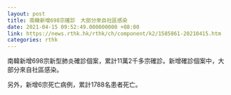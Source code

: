 ```yaml
---
layout: post
title: 南韓新增698宗確診　大部分來自社區感染
date: 2021-04-15 09:52:49.000000000 +08:00
link: https://news.rthk.hk/rthk/ch/component/k2/1585861-20210415.htm
categories: rthk
---
```


南韓新增698宗新型肺炎確診個案，累計11萬2千多宗確診。新增確診個案中，大部分來自社區感染。

另外，新增6宗死亡病例，累計1788名患者死亡。
